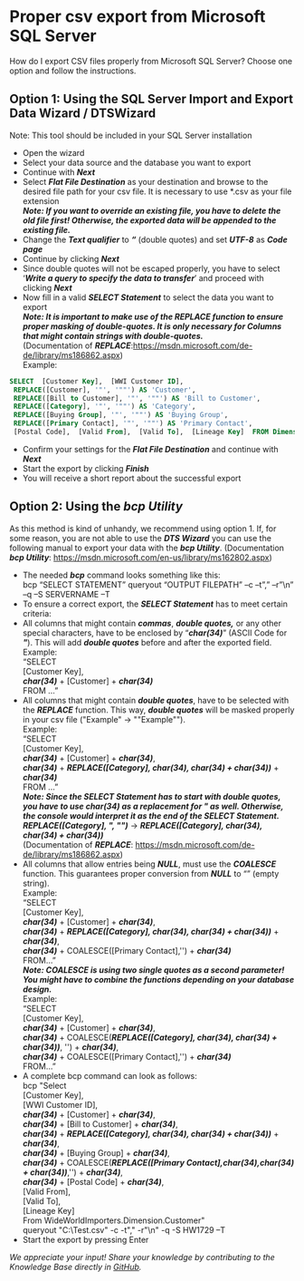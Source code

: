 # Proper csv export from Microsoft SQL Server 
How do I export CSV files properly from Microsoft SQL Server? Choose one option and follow the instructions.

## Option 1: Using the SQL Server Import and Export Data Wizard / DTSWizard

Note: This tool should be included in your SQL Server installation

* Open the wizard
* Select your data source and the database you want to export
* Continue with ***Next***
* Select ***Flat File Destination*** as your destination and browse to the desired file path for your csv file. It is necessary to use *.csv as your file extension  
***Note: If you want to override an existing file, you have to delete the old file first! Otherwise, the exported data will be appended to the existing file.***
* Change the ***Text qualifier*** to ***“*** (double quotes) and set ***UTF-8*** as ***Code page***
* Continue by clicking ***Next***
* Since double quotes will not be escaped properly, you have to select ‘***Write a query to specify the data to transfer***’ and proceed with clicking ***Next***
* Now fill in a valid ***SELECT Statement*** to select the data you want to export  
***Note: It is important to make use of the REPLACE function to ensure proper masking of double-quotes. It is only necessary for Columns that might contain strings with double-quotes.***  
(Documentation of ***REPLACE***:<https://msdn.microsoft.com/de-de/library/ms186862.aspx>)  
Example:  

```sql
SELECT  [Customer Key],  [WWI Customer ID],  
 REPLACE([Customer], '"', '""') AS 'Customer',  
 REPLACE([Bill to Customer], '"', '""') AS 'Bill to Customer',  
 REPLACE([Category], '"', '""') AS 'Category',  
 REPLACE([Buying Group], '"', '""') AS 'Buying Group',  
 REPLACE([Primary Contact], '"', '""') AS 'Primary Contact',  
 [Postal Code],  [Valid From],  [Valid To],  [Lineage Key]  FROM Dimension.Customer​
```
* Confirm your settings for the ***Flat File Destination*** and continue with ***Next***
* Start the export by clicking ***Finish***
* You will receive a short report about the successful export

## Option 2: Using the ***bcp Utility***

As this method is kind of unhandy, we recommend using option 1. If, for some reason, you are not able to use the ***DTS Wizard*** you can use the following manual to export your data with the ***bcp Utility***. (Documentation ***bcp Utility***: <https://msdn.microsoft.com/en-us/library/ms162802.aspx>)

* The needed ***bcp*** command looks something like this:  
bcp “SELECT STATEMENT” queryout “OUTPUT FILEPATH” –c –t”,” –r”\n” –q –S SERVERNAME –T
* To ensure a correct export, the ***SELECT Statement*** has to meet certain criteria:
* All columns that might contain ***commas***, ***double quotes,*** or any other special characters, have to be enclosed by “***char(34)***” (ASCII Code for ***"***). This will add ***double quotes*** before and after the exported field.  
Example:  
“SELECT  
[Customer Key],  
***char(34)*** + [Customer] + ***char(34)***  
FROM …”
* All columns that might contain ***double quotes***, have to be selected with the ***REPLACE*** function. This way, ***double quotes*** will be masked properly in your csv file ("Example" -> ""Example"").  
Example:  
“SELECT  
[Customer Key],  
***char(34)*** + [Customer] + ***char(34)***,  
***char(34)*** + ***REPLACE([Category], char(34), char(34) + char(34))*** + ***char(34)***  
FROM …”  
***Note: Since the SELECT Statement has to start with double quotes, you have to use char(34) as a replacement for " as well. Otherwise, the console would interpret it as the end of the SELECT Statement.***  
***REPLACE([Category], ", "")*** -> ***REPLACE([Category], char(34), char(34) + char(34))***  
(Documentation of ***REPLACE***: <https://msdn.microsoft.com/de-de/library/ms186862.aspx>)
* All columns that allow entries being ***NULL***, must use the ***COALESCE*** function. This guarantees proper conversion from ***NULL*** to “” (empty string).  
Example:  
“SELECT  
[Customer Key],  
***char(34)*** + [Customer] + ***char(34)***,  
***char(34)*** + ***REPLACE([Category], char(34), char(34) + char(34))*** + ***char(34)***,  
***char(34)*** + COALESCE([Primary Contact],'') + ***char(34)***  
FROM…”  
***Note: ******COALESCE****** is using two single quotes as a second parameter!***  
***You might have to combine the functions depending on your database design.***  
Example:  
“SELECT  
[Customer Key],  
***char(34)*** + [Customer] + ***char(34)***,  
***char(34)*** + COALESCE(***REPLACE([Category], char(34), char(34) + char(34))***, '') + ***char(34)***,  
***char(34)*** + COALESCE([Primary Contact],'') + ***char(34)***  
FROM…”
* A complete bcp command can look as follows:  
bcp "Select  
[Customer Key],  
[WWI Customer ID],  
***char(34)*** + [Customer] + ***char(34)***,  
***char(34)*** + [Bill to Customer] + ***char(34)***,  
***char(34)*** + ***REPLACE([Category], char(34), char(34) + char(34))*** + ***char(34)***,  
***char(34)*** + [Buying Group] + ***char(34)***,  
***char(34)*** + COALESCE(***REPLACE([Primary Contact],char(34),char(34) + char(34))***,'') + ***char(34)***,  
***char(34)*** + [Postal Code] + ***char(34)***,  
[Valid From],  
[Valid To],  
[Lineage Key]  
From WideWorldImporters.Dimension.Customer"  
queryout "C:\Test.csv" -c -t"," -r"\n" -q -S HW1729 –T
* Start the export by pressing Enter

*We appreciate your input! Share your knowledge by contributing to the Knowledge Base directly in [GitHub](https://github.com/exasol/public-knowledgebase).* 


